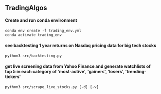 ## TradingAlgos

#### Create and run conda environment
`conda env create -f trading_env.yml`  
`conda activate trading_env`

#### see backtesting 1 year returns on Nasdaq pricing data for big tech stocks
`python3 src/backtesting.py`

#### get live screening data from Yahoo Finance and generate watchlists of top 5 in each category of 'most-active', 'gainers', 'losers', 'trending-tickers'
`python3 src/scrape_live_stocks.py [-d] [-v]`
